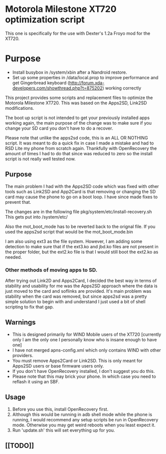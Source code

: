 # Motorola Milestone XT720 optimization script

This one is specifically for the use with Dexter's 1.2a Froyo mod for the XT720.  

# Purpose

* Install busybox in /system/xbin after a Nandroid restore.
* Set up some properties in /data/local.prop to improve performance and get Gingerbread keyboard (http://forum.xda-developers.com/showthread.php?t=875202) working correctly

This project provides some scripts and replacement files to optimize the Motorola Milestone XT720.  This was based on the Apps2SD, Link2SD modifications.

The boot up script is not intended to get your previously installed apps working again, the main purpose of the change was to make sure if you change your SD card you don't have to do a recover.

Please note that unlike the apps2sd code, this is an ALL OR NOTHING script.  It was meant to do a quick fix in case I made a mistake and had to RSD Lite my phone from scratch again.  Thankfully with OpenRecovery the amount of times I had to do that since was reduced to zero so the install script is not really well tested now.

## Purpose
The main problem I had with the Apps2SD code which was fixed with other tools such as Link2SD and App2Card is that removing or changing the SD card may cause the phone to go on a boot loop.  I have since made fixes to prevent that.

The changes are in the following file pkg/system/etc/install-recovery.sh
This gets put into /system/etc/

Also the mot_boot_mode has to be reverted back to the orignal file.  If you used the apps2sd script that would be the mot_boot_mode.bin

I am also using ext3 as the file system.  However, I am adding some detection to make sure that if the ext3.ko and jbd.ko files are not present in the proper folder, but the ext2.ko file is that I would still boot the ext2.ko as needed.

### Other methods of moving apps to SD.

After trying out Link2D and Apps2Card, I decided the best way in terms of stability and usability for me was the Apps2SD approach where the data is just moved to the card and soflinks are provided.  It's main problem was stability when the card was removed, but since apps2sd was a pretty simple solution to begin with and understand I just used a bit of shell scripting to fix that gap.

## Warnings

* This is designed primarily for WIND Mobile users of the XT720 [currently only I am the only one I personally know who is insane enough to have one]
* I have not merged apns-config.xml which only contains WIND with other providers.
* You must remove Apps2Card or Link2SD.  This is only meant for Apps2SD users or base firmware users only.
* If you don't have OpenRecovery installed, I don't suggest you do this.
* Please note that this may brick your phone.  In which case you need to reflash it using an SBF.

## Usage 
1. Before you use this, install OpenRecovery first.
2. Although this would be running in adb shell mode while the phone is running, I would recommend any setup scripts be run in OpenRecovery mode.  Otherwise you may get weird reboots when you least expect it.
3. Run 'update.sh' this will set everything up for you.

## [[TODO]]
